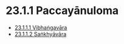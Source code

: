 # 23.1.1 Paccayānuloma

* [23.1.1.1 Vibhaṅgavāra](23.1.1/23.1.1.1.md)
* [23.1.1.2 Saṅkhyāvāra](23.1.1/23.1.1.2.md)
